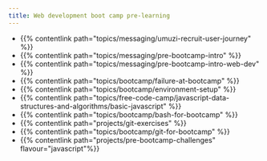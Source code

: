 ```yaml
---
title: Web development boot camp pre-learning
---
```


- {{% contentlink path="topics/messaging/umuzi-recruit-user-journey" %}}
- {{% contentlink path="topics/messaging/pre-bootcamp-intro" %}}
- {{% contentlink path="topics/messaging/pre-bootcamp-intro-web-dev" %}}
- {{% contentlink path="topics/bootcamp/failure-at-bootcamp" %}}
- {{% contentlink path="topics/bootcamp/environment-setup" %}}
- {{% contentlink path="topics/free-code-camp/javascript-data-structures-and-algorithms/basic-javascript" %}}
- {{% contentlink path="topics/bootcamp/bash-for-bootcamp" %}}
- {{% contentlink path="projects/git-exercises" %}}
- {{% contentlink path="topics/bootcamp/git-for-bootcamp" %}}
- {{% contentlink path="projects/pre-bootcamp-challenges"  flavour="javascript"%}}
